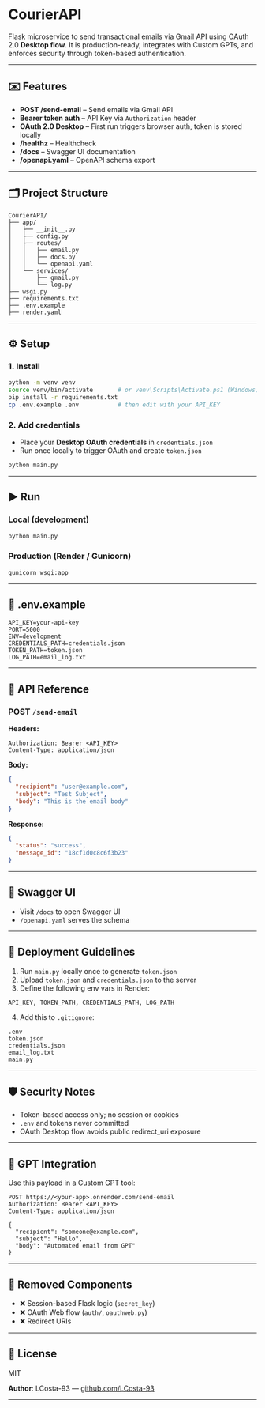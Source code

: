 # CourierAPI

Flask microservice to send transactional emails via Gmail API using OAuth 2.0 **Desktop flow**. It is production-ready, integrates with Custom GPTs, and enforces security through token-based authentication.

---

## ✉️ Features

* **POST /send-email** – Send emails via Gmail API
* **Bearer token auth** – API Key via `Authorization` header
* **OAuth 2.0 Desktop** – First run triggers browser auth, token is stored locally
* **/healthz** – Healthcheck
* **/docs** – Swagger UI documentation
* **/openapi.yaml** – OpenAPI schema export

---

## 🗂️ Project Structure

```
CourierAPI/
├── app/
│   ├── __init__.py
│   ├── config.py
│   ├── routes/
│   │   ├── email.py
│   │   ├── docs.py
│   │   └── openapi.yaml
│   └── services/
│       ├── gmail.py
│       └── log.py
├── wsgi.py
├── requirements.txt
├── .env.example
├── render.yaml
```

---

## ⚙️ Setup

### 1. Install

```bash
python -m venv venv
source venv/bin/activate       # or venv\Scripts\Activate.ps1 (Windows)
pip install -r requirements.txt
cp .env.example .env           # then edit with your API_KEY
```

### 2. Add credentials

* Place your **Desktop OAuth credentials** in `credentials.json`
* Run once locally to trigger OAuth and create `token.json`

```bash
python main.py
```

---

## ▶️ Run

### Local (development)

```bash
python main.py
```

### Production (Render / Gunicorn)

```bash
gunicorn wsgi:app
```

---

## 🔐 .env.example

```env
API_KEY=your-api-key
PORT=5000
ENV=development
CREDENTIALS_PATH=credentials.json
TOKEN_PATH=token.json
LOG_PATH=email_log.txt
```

---

## 📡 API Reference

### POST `/send-email`

**Headers:**

```
Authorization: Bearer <API_KEY>
Content-Type: application/json
```

**Body:**

```json
{
  "recipient": "user@example.com",
  "subject": "Test Subject",
  "body": "This is the email body"
}
```

**Response:**

```json
{
  "status": "success",
  "message_id": "18cf1d0c8c6f3b23"
}
```

---

## 🧾 Swagger UI

* Visit `/docs` to open Swagger UI
* `/openapi.yaml` serves the schema

---

## 🚀 Deployment Guidelines

1. Run `main.py` locally once to generate `token.json`
2. Upload `token.json` and `credentials.json` to the server
3. Define the following env vars in Render:

```
API_KEY, TOKEN_PATH, CREDENTIALS_PATH, LOG_PATH
```

4. Add this to `.gitignore`:

```
.env
token.json
credentials.json
email_log.txt
main.py
```

---

## 🛡️ Security Notes

* Token-based access only; no session or cookies
* `.env` and tokens never committed
* OAuth Desktop flow avoids public redirect\_uri exposure

---

## 🤖 GPT Integration

Use this payload in a Custom GPT tool:

```http
POST https://<your-app>.onrender.com/send-email
Authorization: Bearer <API_KEY>
Content-Type: application/json

{
  "recipient": "someone@example.com",
  "subject": "Hello",
  "body": "Automated email from GPT"
}
```

---

## 🧹 Removed Components

* ❌ Session-based Flask logic (`secret_key`)
* ❌ OAuth Web flow (`auth/`, `oauthweb.py`)
* ❌ Redirect URIs

---

## 📝 License

MIT

**Author**: LCosta-93 — [github.com/LCosta-93](https://github.com/LCosta-93)

---